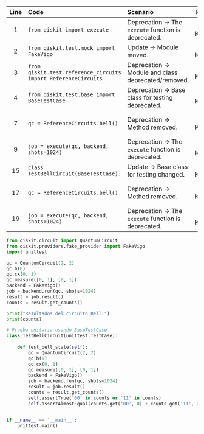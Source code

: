 | Line | Code | Scenario | Reference | Artifact | Refactoring |
| :--: | :--- | :------- | :-------: | :------- | :---------- |
| 1 | `from qiskit import execute` | Deprecation -> The `execute` function is deprecated. | Internal Knowledge | `execute` | |
| 2 | `from qiskit.test.mock import FakeVigo` | Update -> Module moved. | Internal Knowledge | `qiskit.test.mock` | `from qiskit.providers.fake_provider import FakeVigo` |
| 3 | `from qiskit.test.reference_circuits import ReferenceCircuits` | Deprecation -> Module and class deprecated/removed. | Internal Knowledge | `qiskit.test.reference_circuits.ReferenceCircuits` | `from qiskit.circuit import QuantumCircuit` |
| 4 | `from qiskit.test.base import BaseTestCase` | Deprecation -> Base class for testing deprecated. | Internal Knowledge | `qiskit.test.base.BaseTestCase` | |
| 7 | `qc = ReferenceCircuits.bell()` | Deprecation -> Method removed. | Internal Knowledge | `ReferenceCircuits.bell()` | `qc = QuantumCircuit(2, 2)`<br>`qc.h(0)`<br>`qc.cx(0, 1)`<br>`qc.measure([0, 1], [0, 1])` |
| 9 | `job = execute(qc, backend, shots=1024)` | Deprecation -> The `execute` function is deprecated. | Internal Knowledge | `execute` | `job = backend.run(qc, shots=1024)` |
| 15 | `class TestBellCircuit(BaseTestCase):` | Update -> Base class for testing changed. | Internal Knowledge | `BaseTestCase` | `class TestBellCircuit(unittest.TestCase):` |
| 17 | `qc = ReferenceCircuits.bell()` | Deprecation -> Method removed. | Internal Knowledge | `ReferenceCircuits.bell()` | `qc = QuantumCircuit(2, 2)`<br>`qc.h(0)`<br>`qc.cx(0, 1)`<br>`qc.measure([0, 1], [0, 1])` |
| 19 | `job = execute(qc, backend, shots=1024)` | Deprecation -> The `execute` function is deprecated. | Internal Knowledge | `execute` | `job = backend.run(qc, shots=1024)` |


```python
from qiskit.circuit import QuantumCircuit
from qiskit.providers.fake_provider import FakeVigo
import unittest

qc = QuantumCircuit(2, 2)
qc.h(0)
qc.cx(0, 1)
qc.measure([0, 1], [0, 1])
backend = FakeVigo()
job = backend.run(qc, shots=1024)
result = job.result()
counts = result.get_counts()

print("Resultados del circuito Bell:")
print(counts)

# Prueba unitaria usando BaseTestCase
class TestBellCircuit(unittest.TestCase):
    
    def test_bell_state(self):
        qc = QuantumCircuit(2, 2)
        qc.h(0)
        qc.cx(0, 1)
        qc.measure([0, 1], [0, 1])
        backend = FakeVigo()
        job = backend.run(qc, shots=1024)
        result = job.result()
        counts = result.get_counts()        
        self.assertTrue('00' in counts or '11' in counts)
        self.assertAlmostEqual(counts.get('00', 0) + counts.get('11', 0), 1024, delta=50)


if __name__ == '__main__':
    unittest.main()
```
